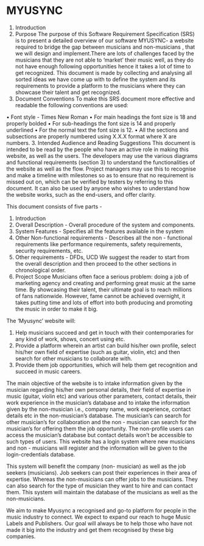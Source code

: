 # MYUSYNC
1.	Introduction
1.	Purpose 
The purpose of this Software Requirement Specification (SRS) is to present a detailed overview of our software MYUSYNC- a website required to bridge the gap between musicians and non-musicians , that we will design and implement.There are lots of challenges faced by the musicians that they are not able to ‘market’ their music well, as they do not have enough following opportunities hence it takes a lot of time to get recognized. This document is made by collecting and analysing all sorted ideas we have come up with to define the system and its requirements to provide a platform to the musicians where they can showcase their talent and get recognized.
2.	Document Conventions
To make this SRS document more effective and readable the following conventions are used:

•	Font style - Times New Roman 
•	For main headings the font size is 18 and properly bolded
•	For sub-headings the font size is 14 and properly underlined
•	For the normal text the font size is 12.
•	All the sections and subsections are properly numbered using X.X.X format where X are numbers.
3.	Intended Audience and Reading Suggestions
This document is intended to be read by the people who have an active role in making this website, as well as the users.
The developers may use the various diagrams and functional requirements (section 3) to understand the functionalities of the website as well as the flow. Project managers may use this to recognise and make a timeline with milestones so as to ensure that no requirement is missed out on, which can be verified by testers by referring to this document. It can also be used by anyone who wishes to understand how the website works, such as the end-users, and offer clarity.

This document consists of five parts -
1.	Introduction
2.	Overall Description - Overall procedure of the system and components.
3.	System Features - Specifies all the features available in the system
4.	Other Non-functional requirements - Describes all the non - functional requirements like performance requirements, safety requirements, security requirements, etc.
5.	Other requirements - DFDs, UCD
We suggest the reader to start from the overall description and then proceed to the other sections in chronological order.
 
4.	Project Scope
Musicians often face a serious problem: doing a job of marketing agency and creating and performing great music at the same time. By showcasing their talent, their ultimate goal is to reach millions of fans nationwide. However, fame cannot be achieved overnight, it takes putting time and lots of effort into both producing and promoting the music in order to make it big. 

The ‘Myusync’ website will:

1.	Help musicians succeed and get in touch with their contemporaries for any kind of work, shows, concert using etc.
2.	Provide a platform wherein an artist can build his/her own profile, select his/her own field of expertise (such as guitar, violin, etc) and then search for other musicians to collaborate with.
3.	Provide them job opportunities, which will help them get recognition and succeed in music careers.

The main objective of the website is to intake information given by the musician regarding his/her own personal details, their field of expertise in music (guitar, violin etc) and various other parameters, contact details, their work experience in the musician’s database and to intake the information given by the non-musician i.e., company name, work experience, contact details etc in the non-musician’s database. The musician’s can search for other musician’s for collaboration and the non - musician can search for the musician’s for offering them the job opportunity. The non-profile users can access the musician’s database but contact details won’t be accessible to such types of users. This website has a login system where new musicians and non - musicians will register and the information will be given to the login-credentials database.

This system will benefit the company (non- musician) as well as the job seekers (musicians). Job seekers can post their experiences in their area of expertise. Whereas the non-musicians can offer jobs to the musicians. They can also search for the type of musician they want to hire and can contact them. This system will maintain the database of the musicians as well as the non-musicians.

We aim to make Myusync a recognised and go-to platform for people in the music industry to connect. We expect to expand our reach to huge Music Labels and Publishers. Our goal will always be to help those who have not made it big into the industry and get them recognised by these big companies.
